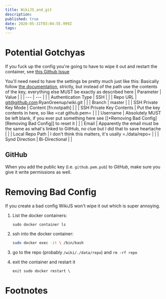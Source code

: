 ```yaml
---
title: WikiJS_and_git
description: 
published: true
date: 2020-05-31T03:04:55.999Z
tags: 
---
```


# Potential Gotchyas
If you fuck up the config you're going to have to wipe it out and 
restart the container, see [this Github Issue](https://github.com/github/hub/issues/1644)

You'll need need to have the settings be pretty much just like this:
Basically follow [the documentation](https://docs.requarks.io/storage/git), strictly, but
instead of the path use the contents of the key, everything else MUST be
exactly as described here
| Parameter                | Value                                                                                                      |   |
| ---                      | ---                                                                                                        |   |
| Authentication Type      | SSH                                                                                                        |   |
| Repo URL                 | git@github.com:RyanGreenup/wiki.git                                                                        |   |
| Branch                   | master                                                                                                     |   |
| SSH Private Key Mode     | Content  [fn:notpath]                                                                                      |   |
| SSH Private Key Contents | Put the key contents in here, so like =cat github.pem=                                                     |   |
| Username                 | Absolutely MUST be left blank, if you ever put something here see [[*Removing Bad Config][Removing Bad Config]] to reset it          |   |
| Email                    | Apparently the email must be the same as what's linked to GitHub, no clue but I did that to save heartache |   |
| Local Repo Path          | I don't think this matters, it's usally =./data/repo=                                                      |   |
| Synd Direction           | Bi-Directional                                                                                             |   |



GitHub
------

When you add the public key (i.e. `github.pem.pub`) to *GitHub*, make
sure you give it write permissions as well.

Removing Bad Config
===================

If you create a bad config WikiJS won\'t wipe it out which is super
annoying.

1.  List the docker containers:

    ``` {.bash}
    sudo docker container ls
    ```

2.  ssh into the docker container:

    ```bash
    sudo docker exec -it \ /bin/bash
    ```

1.  go to the repo (probably `/wiki/./data/repo`) and `rm -rf repo`

2.  exit the container and restart it

    ```
    exit sudo docker restart \
    ```

Footnotes
=========

[^1]: If you do a path you\'re going to have to `ssh` into the docker
    container to create the key, if you have `ssh` into whatever is
    running the container this can get confusing so don\'t do that.

